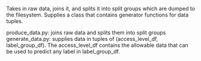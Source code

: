 Takes in raw data, joins it, and splits it into split groups which are dumped to the filesystem.
Supplies a class that contains generator functions for data tuples.

produce_data.py: joins raw data and splits them into split groups
generate_data.py: supplies data in tuples of (access_level_df, label_group_df).
	The access_level_df contains the allowable data that can be used to predict any label in label_group_df.
	
